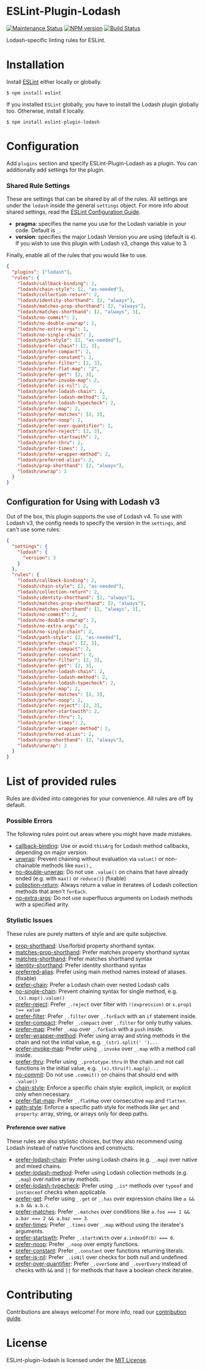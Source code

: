 ESLint-Plugin-Lodash
===================

[![Maintenance Status][status-image]][status-url] [![NPM version][npm-image]][npm-url] [![Build Status][travis-image]][travis-url]

Lodash-specific linting rules for ESLint.

# Installation

Install [ESLint](https://www.github.com/eslint/eslint) either locally or globally.

    $ npm install eslint

If you installed `ESLint` globally, you have to install the Lodash plugin globally too. Otherwise, install it locally.

    $ npm install eslint-plugin-lodash

# Configuration

Add `plugins` section and specify ESLint-Plugin-Lodash as a plugin.
You can additionally add settings for the plugin.

### Shared Rule Settings
These are settings that can be shared by all of the rules. All settings are under the `lodash` inside the general `settings` object. For more info about shared settings, read the [ESLint Configuration Guide](http://eslint.org/docs/user-guide/configuring#adding-shared-settings).

* __pragma__: specifies the name you use for the Lodash variable in your code. Default is `_`.
* __version__: specifies the major Lodash Version you are using (default is `4`).
If you wish to use this plugin with Lodash v3, change this value to 3.


Finally, enable all of the rules that you would like to use.
```json
{
  "plugins": ["lodash"],
  "rules": {
    "lodash/callback-binding": 2,
    "lodash/chain-style": [2, "as-needed"],
    "lodash/collection-return": 2,
    "lodash/identity-shorthand": [2, "always"],
    "lodash/matches-prop-shorthand": [2, "always"],
    "lodash/matches-shorthand": [2, "always", 3],
    "lodash/no-commit": 2,
    "lodash/no-double-unwrap": 2,
    "lodash/no-extra-args": 2,
    "lodash/no-single-chain": 2,
    "lodash/path-style": [2, "as-needed"],
    "lodash/prefer-chain": [2, 3],
    "lodash/prefer-compact": 2,
    "lodash/prefer-constant": 2,
    "lodash/prefer-filter": [2, 3],
    "lodash/prefer-flat-map": "2",
    "lodash/prefer-get": [2, 3],
    "lodash/prefer-invoke-map": 2,
    "lodash/prefer-is-nil": 2,
    "lodash/prefer-lodash-chain": 2,
    "lodash/prefer-lodash-method": 2,
    "lodash/prefer-lodash-typecheck": 2,
    "lodash/prefer-map": 2,
    "lodash/prefer-matches": [2, 3],
    "lodash/prefer-noop": 2,
    "lodash/prefer-over-quantifier": 2,
    "lodash/prefer-reject": [2, 3],
    "lodash/prefer-startswith": 2,
    "lodash/prefer-thru": 2,
    "lodash/prefer-times": 2,
    "lodash/prefer-wrapper-method": 2,
    "lodash/preferred-alias": 2,
    "lodash/prop-shorthand": [2, "always"],
    "lodash/unwrap": 2
  }
}
```

## Configuration for Using with Lodash v3
Out of the box, this plugin supports the use of Lodash v4. To use with Lodash v3, the config needs to specify the version in the `settings`, and can't use some rules:
```json
{
  "settings": {
    "lodash": {
      "version": 3
    }
  },
  "rules": {
    "lodash/callback-binding": 2,
    "lodash/chain-style": [2, "as-needed"],
    "lodash/collection-return": 2,
    "lodash/identity-shorthand": [2, "always"],
    "lodash/matches-prop-shorthand": [2, "always"],
    "lodash/matches-shorthand": [2, "always", 3],
    "lodash/no-commit": 2,
    "lodash/no-double-unwrap": 2,
    "lodash/no-extra-args": 2,
    "lodash/no-single-chain": 2,
    "lodash/path-style": [2, "as-needed"],
    "lodash/prefer-chain": [2, 3],
    "lodash/prefer-compact": 2,
    "lodash/prefer-constant": 2,
    "lodash/prefer-filter": [2, 3],
    "lodash/prefer-get": [2, 3],
    "lodash/prefer-lodash-chain": 2,
    "lodash/prefer-lodash-method": 2,
    "lodash/prefer-lodash-typecheck": 2,
    "lodash/prefer-map": 2,
    "lodash/prefer-matches": [2, 3],
    "lodash/prefer-noop": 2,
    "lodash/prefer-reject": [2, 3],
    "lodash/prefer-startswith": 2,
    "lodash/prefer-thru": 2,
    "lodash/prefer-times": 2,
    "lodash/prefer-wrapper-method": 2,
    "lodash/preferred-alias": 2,
    "lodash/prop-shorthand": [2, "always"],
    "lodash/unwrap": 2
  }
}
```

# List of provided rules
Rules are divided into categories for your convenience. All rules are off by default.
### Possible Errors
The following rules point out areas where you might have made mistakes.

* [callback-binding](docs/rules/callback-binding.md): Use or avoid `thisArg` for Lodash method callbacks, depending on major version.
* [unwrap](docs/rules/unwrap.md): Prevent chaining without evaluation via `value()` or non-chainable methods like `max()`.,
* [no-double-unwrap](docs/rules/no-double-unwrap.md): Do not use `.value()` on chains that have already ended (e.g. with `max()` or `reduce()`) (fixable)
* [collection-return](docs/rules/collection-return.md): Always return a value in iteratees of Lodash collection methods that aren't `forEach`.
* [no-extra-args](docs/rules/no-extra-args.md): Do not use superfluous arguments on Lodash methods with a specified arity.

### Stylistic Issues
These rules are purely matters of style and are quite subjective.
* [prop-shorthand](docs/rules/prop-shorthand.md): Use/forbid property shorthand syntax.
* [matches-prop-shorthand](docs/rules/matches-prop-shorthand.md): Prefer matches property shorthand syntax
* [matches-shorthand](docs/rules/matches-shorthand.md): Prefer matches shorthand syntax
* [identity-shorthand](docs/rules/identity-shorthand.md): Prefer identity shorthand syntax
* [preferred-alias](docs/rules/preferred-alias.md): Prefer using main method names instead of aliases. (fixable)
* [prefer-chain](docs/rules/prefer-chain.md): Prefer a Lodash chain over nested Lodash calls
* [no-single-chain](docs/rules/no-single-chain.md): Prevent chaining syntax for single method, e.g. `_(x).map().value()`
* [prefer-reject](docs/rules/prefer-reject.md): Prefer `_.reject` over filter with `!(expression)` or `x.prop1 !== value`
* [prefer-filter](docs/rules/prefer-filter.md): Prefer `_.filter` over `_.forEach` with an `if` statement inside.
* [prefer-compact](docs/rules/prefer-compact.md): Prefer `_.compact` over `_.filter` for only truthy values.
* [prefer-map](docs/rules/prefer-map.md): Prefer `_.map` over `_.forEach` with a `push` inside.
* [prefer-wrapper-method](docs/rules/prefer-wrapper-method.md): Prefer using array and string methods in the chain and not the initial value, e.g. `_(str).split(' ')...`
* [prefer-invoke-map](docs/rules/prefer-invoke-map.md): Prefer using `_.invoke` over `_.map` with a method call inside.
* [prefer-thru](docs/rules/prefer-thru.md): Prefer using `_.prototype.thru` in the chain and not call functions in the initial value, e.g. `_(x).thru(f).map(g)...`
* [no-commit](docs/rules/no-commit.md): Do not use `.commit()` on chains that should end with `.value()`
* [chain-style](docs/rules/chain-style.md): Enforce a specific chain style: explicit, implicit, or explicit only when necessary.
* [prefer-flat-map](docs/rules/prefer-flat-map.md): Prefer `_.flatMap` over consecutive `map` and `flatten`.
* [path-style](docs/rules/path-style.md): Enforce a specific path style for methods like `get` and `property`: array, string, or arrays only for deep paths.

#### Preference over native
These rules are also stylistic choices, but they also recommend using Lodash instead of native functions and constructs.
* [prefer-lodash-chain](docs/rules/prefer-lodash-chain.md): Prefer using Lodash chains (e.g. `_.map`) over native and mixed chains.
* [prefer-lodash-method](docs/rules/prefer-lodash-method.md): Prefer using Lodash collection methods (e.g. `_.map`) over native array methods.
* [prefer-lodash-typecheck](docs/rules/prefer-lodash-typecheck.md): Prefer using `_.is*` methods over `typeof` and `instanceof` checks when applicable.
* [prefer-get](docs/rules/prefer-get.md): Prefer using `_.get` or `_.has` over expression chains like `a && a.b && a.b.c`.
* [prefer-matches](docs/rules/prefer-matches.md): Prefer `_.matches` over conditions like `a.foo === 1 && a.bar === 2 && a.baz === 3`.
* [prefer-times](docs/rules/prefer-times.md): Prefer `_.times` over `_.map` without using the iteratee's arguments.
* [prefer-startswth](docs/rules/prefer-startswith.md): Prefer `_.startsWith` over `a.indexOf(b) === 0`.
* [prefer-noop](docs/rules/prefer-noop.md): Prefer `_.noop` over empty functions.
* [prefer-constant](docs/rules/prefer-constant.md): Prefer `_.constant` over functions returning literals.
* [prefer-is-nil](docs/rules/prefer-is-nil.md): Prefer `_.isNil` over checks for both null and undefined.
* [prefer-over-quantifier](docs/rules/prefer-over-quantifier.md): Prefer `_.overSome` and `_.overEvery` instead of checks with `&&` and `||` for methods that have a boolean check iteratee.

# Contributing
Contributions are always welcome! For more info, read our [contribution guide](/CONTRIBUTING.md).

# License

ESLint-plugin-lodash is licensed under the [MIT License](http://www.opensource.org/licenses/mit-license.php).

[npm-url]: https://npmjs.org/package/eslint-plugin-lodash
[npm-image]: http://img.shields.io/npm/v/eslint-plugin-lodash.svg?style=flat-square

[travis-url]: https://travis-ci.org/wix/eslint-plugin-lodash3
[travis-image]: http://img.shields.io/travis/wix/eslint-plugin-lodash3/master.svg?style=flat-square

[deps-url]: https://david-dm.org/wix/eslint-plugin-lodash
[deps-image]: https://img.shields.io/david/dev/wix/eslint-plugin-lodash.svg?style=flat-square


[status-url]: https://github.com/wix/eslint-plugin-lodash/pulse
[status-image]: http://img.shields.io/badge/status-maintained-brightgreen.svg?style=flat-square
